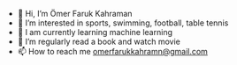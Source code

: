 - 👋 Hi, I’m Ömer Faruk Kahraman
- 👀 I’m interested in sports, swimming, football, table tennis
- 🌱 I am currently learning machine learning
- 💞️ I’m regularly read a book and watch movie
- 📫 How to reach me omerfarukkahramn@gmail.com

<!---
omrfarukkahraman/omrfarukkahraman is a ✨ special ✨ repository because its `README.md` (this file) appears on your GitHub profile.
You can click the Preview link to take a look at your changes.
--->

